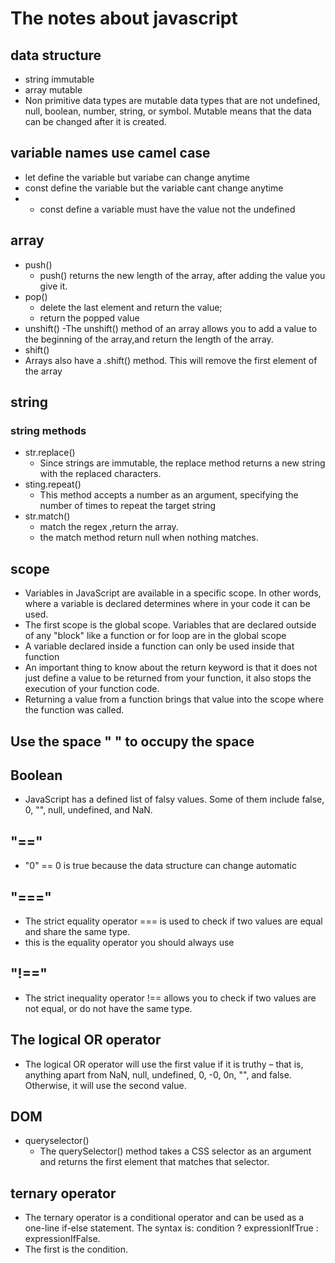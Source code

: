 # The notes about javascript

## data structure
- string immutable
- array mutable
- Non primitive data types are mutable data types that are not undefined, null, boolean, number, string, or symbol. Mutable means that the data can be changed after it is created.
## variable names use camel case
- let define the variable but variabe can change anytime
- const define the variable but the variable cant change anytime
- - const define a variable must have the value not the undefined
## array
- push() 
  - push() returns the new length of the array, after adding the value you give it.
- pop() 
  - delete the last element and return the value;
  - return the popped value
 - unshift()
  -The unshift() method of an array allows you to add a value to the beginning of the array,and return the length of the array.
- shift()
 - Arrays also have a .shift() method. This will remove the first element of the array  
 ## string
 ### string methods
- str.replace()
  - Since strings are immutable, the replace method returns a new string with the replaced characters.
- sting.repeat() 
  - This method accepts a number as an argument, specifying the number of times to repeat the target string
- str.match()
  - match the regex ,return the array.
  - the match method return null when nothing matches.
## scope 
- Variables in JavaScript are available in a specific scope. In other words, where a variable is declared determines where in your code it can be used.
- The first scope is the global scope. Variables that are declared outside of any "block" like a function or for loop are in the global scope
- A variable declared inside a function can only be used inside that function
- An important thing to know about the return keyword is that it does not just define a value to be returned from your function, it also stops the execution of your function code.
- Returning a value from a function brings that value into the scope where the function was called.
## Use the space " "  to occupy the space 
## Boolean
- JavaScript has a defined list of falsy values. Some of them include false, 0, "", null, undefined, and NaN.
## "=="
- "0" == 0 is true because the data structure can change automatic
## "==="
- The strict equality operator === is used to check if two values are equal and share the same type. 
- this is the equality operator you should always use
## "!=="
- The strict inequality operator !== allows you to check if two values are not equal, or do not have the same type. 
## The logical OR operator
- The logical OR operator will use the first value if it is truthy – that is, anything apart from NaN, null, undefined, 0, -0, 0n, "", and false. Otherwise, it will use the second value.


## DOM
- queryselector()
  - The querySelector() method takes a CSS selector as an argument and returns the first element that matches that selector. 

## ternary operator
- The ternary operator is a conditional operator and can be used as a one-line if-else statement. The syntax is: condition ? expressionIfTrue : expressionIfFalse.
- The first is the condition.


